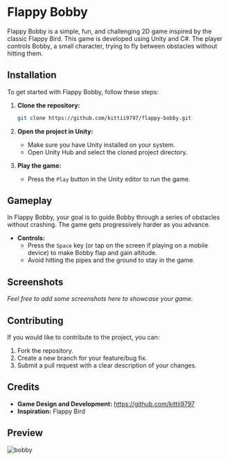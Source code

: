 # Flappy Bobby

Flappy Bobby is a simple, fun, and challenging 2D game inspired by the classic Flappy Bird. This game is developed using Unity and C#. The player controls Bobby, a small character, trying to fly between obstacles without hitting them.

## Installation

To get started with Flappy Bobby, follow these steps:

1. **Clone the repository:**
    ```bash
    git clone https://github.com/kittii9797/flappy-bobby.git
    ```
2. **Open the project in Unity:**
   - Make sure you have Unity installed on your system.
   - Open Unity Hub and select the cloned project directory.

3. **Play the game:**
   - Press the `Play` button in the Unity editor to run the game.

## Gameplay

In Flappy Bobby, your goal is to guide Bobby through a series of obstacles without crashing. The game gets progressively harder as you advance.

- **Controls:**
  - Press the `Space` key (or tap on the screen if playing on a mobile device) to make Bobby flap and gain altitude.
  - Avoid hitting the pipes and the ground to stay in the game.

## Screenshots

*Feel free to add some screenshots here to showcase your game.*

## Contributing

If you would like to contribute to the project, you can:

1. Fork the repository.
2. Create a new branch for your feature/bug fix.
3. Submit a pull request with a clear description of your changes.

## Credits

- **Game Design and Development:** https://github.com/kittii9797
- **Inspiration:** Flappy Bird


## Preview

![bobby](https://github.com/user-attachments/assets/c374f293-2d51-46a3-b751-195ce6c94790)

